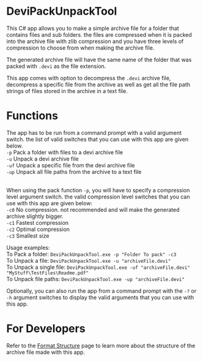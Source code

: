# DeviPackUnpackTool

This C# app allows you to make a simple archive file for a folder that contains files and sub folders. the files are compressed when it is packed into the 
archive file with zlib compression and you have three levels of compression to choose from when making the archive file. 

The generated archive file will have the same name of the folder that was packed with ``.devi`` as the file extension.

This app comes with option to decompress the ``.devi`` archive file, decompress a specific file from the archive as well as get all the file path strings of files stored in the archive in a text file.

# Functions
The app has to be run from a command prompt with a valid argument switch. the list of valid switches that you can use with this app are given below.
<br>``-p`` Pack a folder with files to a devi archive file
<br>``-u`` Unpack a devi archive file
<br>``-uf`` Unpack a specific file from the devi archive file
<br>``-up`` Unpack all file paths from the archive to a text file

<br>When using the pack function ``-p``, you will have to specify a compression level argument switch. the valid compression level switches that you can use with this app are given below:
<br>``-c0`` No compression. not recommended and will make the generated archive slightly bigger.
<br>``-c1`` Fastest compression
<br>``-c2`` Optimal compression
<br>``-c3`` Smallest size

Usage examples:
<br>To Pack a folder: ``DeviPackUnpackTool.exe -p "Folder To pack" -c3``
<br>To Unpack a file: ``DeviPackUnpackTool.exe -u "archiveFile.devi"``
<br>To Unpack a single file: ``DeviPackUnpackTool.exe -uf "archiveFile.devi" "MyStuff\TestFiles\Readme.pdf"``
<br>To Unpack file paths: ``DeviPackUnpackTool.exe -up "archiveFile.devi"``

Optionally, you can also run the app from a command prompt with the ``-?`` or ``-h`` argument switches to display the valid arguments that you can use 
with this app.

# For Developers
Refer to the [Format Structure](https://github.com/Surihix/DeviPackUnpackTool/blob/master/FormatStruct.md) page to learn more about the structure of the 
archive file made with this app.
